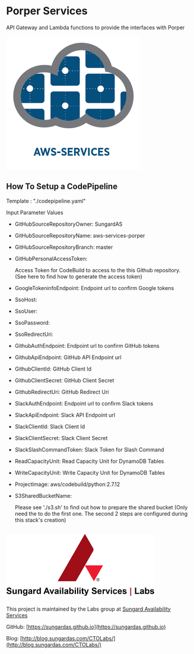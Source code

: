 
# Porper Services

API Gateway and Lambda functions to provide the interfaces with Porper

![aws-services][aws-services-image]

## How To Setup a CodePipeline

Template : "./codepipeline.yaml"

Input Parameter Values

- GitHubSourceRepositoryOwner: SungardAS

- GitHubSourceRepositoryName: aws-services-porper

- GitHubSourceRepositoryBranch: master

- GitHubPersonalAccessToken:

  Access Token for CodeBuild to access to the this Github repository. (See here to find how to generate the access token)

- GoogleTokeninfoEndpoint: Endpoint url to confirm Google tokens

- SsoHost:

- SsoUser:

- SsoPassword:

- SsoRedirectUri:

- GithubAuthEndpoint: Endpoint url to confirm GitHub tokens

- GithubApiEndpoint: GitHub API Endpoint url

- GithubClientId: GitHub Client Id

- GithubClientSecret: GitHub Client Secret

- GithubRedirectUri: GitHub Redirect Uri

- SlackAuthEndpoint: Endpoint url to confirm Slack tokens

- SlackApiEndpoint: Slack API Endpoint url

- SlackClientId: Slack Client Id

- SlackClientSecret: Slack Client Secret

- SlackSlashCommandToken: Slack Token for Slash Command

- ReadCapacityUnit: Read Capacity Unit for DynamoDB Tables

- WriteCapacityUnit: Write Capacity Unit for DynamoDB Tables

- ProjectImage: aws/codebuild/python:2.7.12

- S3SharedBucketName:

  Please see './s3.sh' to find out how to prepare the shared bucket
  (Only need the to do the first one. The second 2 steps are configured during this stack's creation)


## [![Sungard Availability Services | Labs][labs-logo]][labs-github-url]

This project is maintained by the Labs group at [Sungard Availability
Services](http://sungardas.com)

GitHub: [https://sungardas.github.io](https://sungardas.github.io)

Blog:
[http://blog.sungardas.com/CTOLabs/](http://blog.sungardas.com/CTOLabs/)

[labs-github-url]: https://sungardas.github.io
[labs-logo]: https://raw.githubusercontent.com/SungardAS/repo-assets/master/images/logos/sungardas-labs-logo-small.png
[aws-services-image]: ./docs/images/logo.png?raw=true
